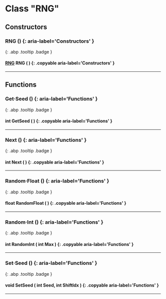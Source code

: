 # Class "RNG"
## Constructors
### RNG () {: aria-label='Constructors' }
[ ](#){: .abp .tooltip .badge }
#### [RNG](../abp/RNG) RNG ( ) {: .copyable aria-label='Constructors' }

___ 
## Functions
### Get·Seed () {: aria-label='Functions' }
[ ](#){: .abp .tooltip .badge }
#### int GetSeed ( ) {: .copyable aria-label='Functions' }

___ 
### Next () {: aria-label='Functions' }
[ ](#){: .abp .tooltip .badge }
#### int Next ( ) {: .copyable aria-label='Functions' }

___ 
### Random·Float () {: aria-label='Functions' }
[ ](#){: .abp .tooltip .badge }
#### float RandomFloat ( ) {: .copyable aria-label='Functions' }

___ 
### Random·Int () {: aria-label='Functions' }
[ ](#){: .abp .tooltip .badge }
#### int RandomInt ( int Max ) {: .copyable aria-label='Functions' }

___ 
### Set·Seed () {: aria-label='Functions' }
[ ](#){: .abp .tooltip .badge }
#### void SetSeed ( int Seed, int ShiftIdx ) {: .copyable aria-label='Functions' }

___ 
